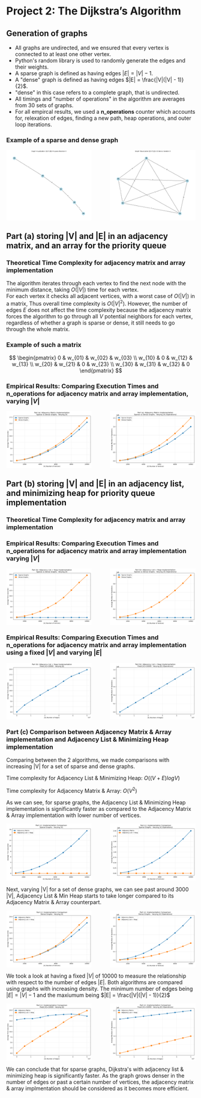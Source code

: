 # Project 2: The Dijkstra’s Algorithm

## Generation of graphs
- All graphs are undirected, and we ensured that every vertex is connected to at least one other vertex.
- Python's random library is used to randomly generate the edges and their weights.
- A sparse graph is defined as having edges $|E| = |V| - 1$.
- A "dense" graph is defined as having edges $|E| = \frac{|V|(|V| - 1)}{2}$.
- "dense" in this case refers to a complete graph, that is undirected.
- All timings and "number of operations" in the algorithm are averages from 30 sets of graphs.
- For all empircal results, we used a **n_operations** counter which accounts for, relexation of edges, finding a new path, heap operations, and outer loop iterations.
  
### Example of a sparse and dense graph  
<div style="display: flex; justify-content: space-between;">
    <img src="sample/graphs/sparse/trial_0/V5_sparse_n0.png" width="45%" />
    <img src="sample/graphs/dense/trial_0/V5_dense_n0.png" width="45%" />
</div>

##  Part (a) storing |V| and |E| in an adjacency matrix, and an array for the priority queue

### Theoretical Time Complexity for adjacency matrix and array implementation

The algorithm iterates through each vertex to find the next node with the minimum distance, taking $O(|V|)$ time for each vertex.\
For each vertex it checks all adjacent vertices, with a worst case of $O(|V|)$ in a matrix, Thus overall time complexity is $O(|V|^2)$.
However, the number of edges $E$ does not affect the time complexity because the adjacency matrix forces the algorithm to go through 
all $V$ potential neighbors for each vertex, regardless of whether a graph is sparse or dense, it still needs to go through the whole matrix.

### Example of such a matrix

$$
\begin{pmatrix}
0 & w_{01} & w_{02} & w_{03} \\
w_{10} & 0 & w_{12} & w_{13} \\
w_{20} & w_{21} & 0 & w_{23} \\
w_{30} & w_{31} & w_{32} & 0
\end{pmatrix}
$$

### Empirical Results: Comparing Execution Times and n_operations for adjacency matrix and array implementation, varying $|V|$

<div style="display: flex; justify-content: space-between;">
    <img src="plots/part_a_matrix_sparse_vs_dense_time.png" width="45%" />
    <img src="plots/part_a_matrix_sparse_vs_dense_operations.png" width="45%" />
</div>

##  Part (b) storing |V| and |E| in an adjacency list, and minimizing heap for priority queue implementation


### Theoretical Time Complexity for adjacency matrix and array implementation


### Empirical Results: Comparing Execution Times and n_operations for adjacency matrix and array implementation varying $|V|$

<div style="display: flex; justify-content: space-between;">
    <img src="plots/part_b_heap_sparse_vs_dense_v_time.png" width="45%" />
    <img src="plots/part_b_heap_sparse_vs_dense_v_operations.png" width="45%" />
</div>

### Empirical Results: Comparing Execution Times and n_operations for adjacency matrix and array implementation using a fixed $|V|$ and varying $|E|$

<div style="display: flex; justify-content: space-between;">
    <img src="plots/part_b_heap_fixed_v_varying_e_time.png" width="45%" />
    <img src="plots/part_b_heap_fixed_v_varying_e_operations.png" width="45%" />
</div>

### Part (c) Comparison between Adjacency Matrix & Array implementation and Adjacency List & Minimizing Heap implementation

Comparing between the 2 algorithms, we made comparisons with increasing |V| for a set of sparse and dense graphs. 

Time complexity for Adjacency List & Minimizing Heap: $O((V + E) log V)$

Time complexity for Adjacency Matrix & Array: $O(V^2)$

As we can see, for sparse graphs, the Adjacency List & Minimizing Heap implementation is significantly faster as compared to the Adjacency Matrix & Array implementation with lower number of vertices. 

<div style="display: flex; justify-content: space-between;">
    <img src="plots/part_c_sparse_varying_v_time.png" width="45%" />
    <img src="plots/part_c_sparse_varying_v_operations.png" width="45%" />
</div>

Next, varying |V| for a set of dense graphs, we can see past around 3000 |V|, Adjacency List & Min Heap starts to take longer compared to its Adjacency Matrix & Array counterpart. 

<div style="display: flex; justify-content: space-between;">
    <img src="plots/part_c_dense_varying_v_time.png" width="45%" />
    <img src="plots/part_c_dense_varying_v_operations.png" width="45%" />
</div>

We took a look at having a fixed $|V|$ of 10000 to measure the relationship with respect to the number of edges $|E|$. Both algorithms are compared using graphs with increasing density. The minimum number of edges being $|E| = |V| - 1$ and the maxiumum being $|E| = \frac{|V|(|V| - 1)}{2}$ 

<div style="display: flex; justify-content: space-between;">
    <img src="plots/part_c_fixed_v_varying_e_time.png" width="45%" />
    <img src="plots/part_c_fixed_v_varying_e_operations.png" width="45%" />
</div>

We can conclude that for sparse graphs, Dijkstra's with adjacency list & minimizing heap is significantly faster. As the graph grows denser in the number of edges or past a certain number of vertices, the adjacency matrix & array implmentation should be considered as it becomes more efficient. 




